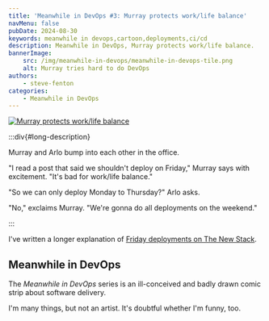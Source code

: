 ```yaml
---
title: 'Meanwhile in DevOps #3: Murray protects work/life balance'
navMenu: false
pubDate: 2024-08-30
keywords: meanwhile in devops,cartoon,deployments,ci/cd
description: Meanwhile in DevOps, Murray protects work/life balance.
bannerImage:
    src: /img/meanwhile-in-devops/meanwhile-in-devops-tile.png
    alt: Murray tries hard to do DevOps
authors:
    - steve-fenton
categories:
    - Meanwhile in DevOps
---
```


<a href="#long-description">
<img src="/img/meanwhile-in-devops/meanwhile-in-devops-0003.png" alt="Murray protects work/life balance" />
</a>

:::div{#long-description}

Murray and Arlo bump into each other in the office.

"I read a post that said we shouldn't deploy on Friday," Murray says with excitement. "It's bad for work/life balance."

"So we can only deploy Monday to Thursday?" Arlo asks.

"No," exclaims Murray. "We're gonna do all deployments on the weekend."

:::

I've written a longer explanation of [Friday deployments on The New Stack](https://thenewstack.io/deploy-on-friday-moratorium-doesnt-achieve-admirable-goal/).

## Meanwhile in DevOps

The *Meanwhile in DevOps* series is an ill-conceived and badly drawn comic strip about software delivery.

I'm many things, but not an artist. It's doubtful whether I'm funny, too.